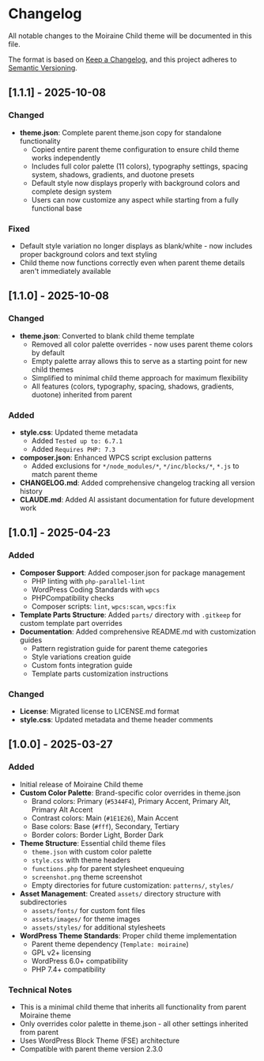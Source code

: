 # Changelog

All notable changes to the Moiraine Child theme will be documented in this file.

The format is based on [Keep a Changelog](https://keepachangelog.com/en/1.0.0/),
and this project adheres to [Semantic Versioning](https://semver.org/spec/v2.0.0.html).

## [1.1.1] - 2025-10-08

### Changed
- **theme.json**: Complete parent theme.json copy for standalone functionality
  - Copied entire parent theme configuration to ensure child theme works independently
  - Includes full color palette (11 colors), typography settings, spacing system, shadows, gradients, and duotone presets
  - Default style now displays properly with background colors and complete design system
  - Users can now customize any aspect while starting from a fully functional base

### Fixed
- Default style variation no longer displays as blank/white - now includes proper background colors and text styling
- Child theme now functions correctly even when parent theme details aren't immediately available

## [1.1.0] - 2025-10-08

### Changed
- **theme.json**: Converted to blank child theme template
  - Removed all color palette overrides - now uses parent theme colors by default
  - Empty palette array allows this to serve as a starting point for new child themes
  - Simplified to minimal child theme approach for maximum flexibility
  - All features (colors, typography, spacing, shadows, gradients, duotone) inherited from parent

### Added
- **style.css**: Updated theme metadata
  - Added `Tested up to: 6.7.1`
  - Added `Requires PHP: 7.3`
- **composer.json**: Enhanced WPCS script exclusion patterns
  - Added exclusions for `*/node_modules/*`, `*/inc/blocks/*`, `*.js` to match parent theme
- **CHANGELOG.md**: Added comprehensive changelog tracking all version history
- **CLAUDE.md**: Added AI assistant documentation for future development work

## [1.0.1] - 2025-04-23

### Added
- **Composer Support**: Added composer.json for package management
  - PHP linting with `php-parallel-lint`
  - WordPress Coding Standards with `wpcs`
  - PHPCompatibility checks
  - Composer scripts: `lint`, `wpcs:scan`, `wpcs:fix`
- **Template Parts Structure**: Added `parts/` directory with `.gitkeep` for custom template part overrides
- **Documentation**: Added comprehensive README.md with customization guides
  - Pattern registration guide for parent theme categories
  - Style variations creation guide
  - Custom fonts integration guide
  - Template parts customization instructions

### Changed
- **License**: Migrated license to LICENSE.md format
- **style.css**: Updated metadata and theme header comments

## [1.0.0] - 2025-03-27

### Added
- Initial release of Moiraine Child theme
- **Custom Color Palette**: Brand-specific color overrides in theme.json
  - Brand colors: Primary (`#5344F4`), Primary Accent, Primary Alt, Primary Alt Accent
  - Contrast colors: Main (`#1E1E26`), Main Accent
  - Base colors: Base (`#fff`), Secondary, Tertiary
  - Border colors: Border Light, Border Dark
- **Theme Structure**: Essential child theme files
  - `theme.json` with custom color palette
  - `style.css` with theme headers
  - `functions.php` for parent stylesheet enqueuing
  - `screenshot.png` theme screenshot
  - Empty directories for future customization: `patterns/`, `styles/`
- **Asset Management**: Created `assets/` directory structure with subdirectories
  - `assets/fonts/` for custom font files
  - `assets/images/` for theme images
  - `assets/styles/` for additional stylesheets
- **WordPress Theme Standards**: Proper child theme implementation
  - Parent theme dependency (`Template: moiraine`)
  - GPL v2+ licensing
  - WordPress 6.0+ compatibility
  - PHP 7.4+ compatibility

### Technical Notes
- This is a minimal child theme that inherits all functionality from parent Moiraine theme
- Only overrides color palette in theme.json - all other settings inherited from parent
- Uses WordPress Block Theme (FSE) architecture
- Compatible with parent theme version 2.3.0
